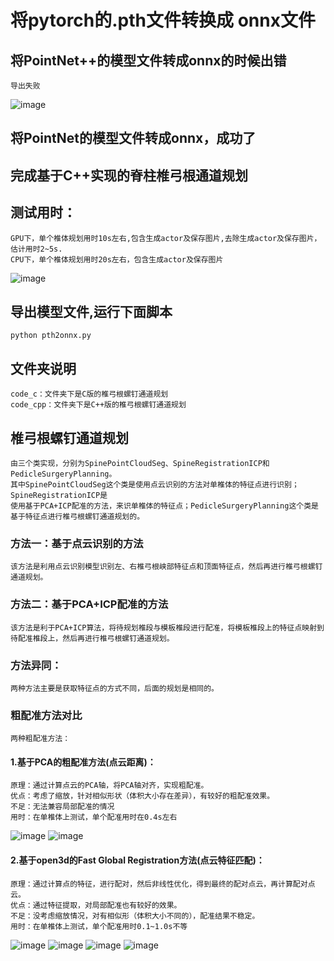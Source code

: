 # 将pytorch的.pth文件转换成 onnx文件

## 将PointNet++的模型文件转成onnx的时候出错
    
    导出失败
![image](png/pointnet22onnx_error.png)

## 将PointNet的模型文件转成onnx，成功了

## 完成基于C++实现的脊柱椎弓根通道规划
## 测试用时：

    GPU下，单个椎体规划用时10s左右,包含生成actor及保存图片,去除生成actor及保存图片，估计用时2~5s.
    CPU下，单个椎体规划用时20s左右，包含生成actor及保存图片
    
![image](./png/01.png)

## 导出模型文件,运行下面脚本
    python pth2onnx.py
## 文件夹说明
    code_c：文件夹下是C版的椎弓根螺钉通道规划
    code_cpp：文件夹下是C++版的椎弓根螺钉通道规划

## 椎弓根螺钉通道规划
    由三个类实现，分别为SpinePointCloudSeg、SpineRegistrationICP和PedicleSurgeryPlanning。
    其中SpinePointCloudSeg这个类是使用点云识别的方法对单椎体的特征点进行识别；SpineRegistrationICP是
    使用基于PCA+ICP配准的方法，来识单椎体的特征点；PedicleSurgeryPlanning这个类是基于特征点进行椎弓根螺钉通道规划的。

### 方法一：基于点云识别的方法
    该方法是利用点云识别模型识别左、右椎弓根峡部特征点和顶面特征点，然后再进行椎弓根螺钉通道规划。
    

### 方法二：基于PCA+ICP配准的方法
    该方法是利于PCA+ICP算法，将待规划椎段与模板椎段进行配准，将模板椎段上的特征点映射到待配准椎段上，然后再进行椎弓根螺钉通道规划。

### 方法异同：
    两种方法主要是获取特征点的方式不同，后面的规划是相同的。

### 粗配准方法对比
    两种粗配准方法：
#### 1.基于PCA的粗配准方法(点云距离)：
    原理：通过计算点云的PCA轴，将PCA轴对齐，实现粗配准。
    优点：考虑了缩放，针对相似形状（体积大小存在差异），有较好的粗配准效果。
    不足：无法兼容局部配准的情况
    用时：在单椎体上测试，单个配准用时在0.4s左右
![image](png/pca1.png)
![image](png/pca2.png)


#### 2.基于open3d的Fast Global Registration方法(点云特征匹配)：
    原理：通过计算点的特征，进行配对，然后非线性优化，得到最终的配对点云，再计算配对点云。
    优点：通过特征提取，对局部配准也有较好的效果。
    不足：没考虑缩放情况，对有相似形（体积大小不同的），配准结果不稳定。
    用时：在单椎体上测试，单个配准用时0.1~1.0s不等
![image](png/open3d1.png)
![image](png/open3d2.png)
![image](png/open3d_fgr.png)
![image](png/error1.png)
